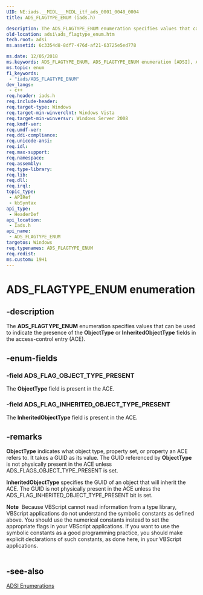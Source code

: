 ```yaml
---
UID: NE:iads.__MIDL___MIDL_itf_ads_0001_0048_0004
title: ADS_FLAGTYPE_ENUM (iads.h)

description: The ADS_FLAGTYPE_ENUM enumeration specifies values that can be used to indicate the presence of the ObjectType or InheritedObjectType fields in the access-control entry (ACE).
old-location: adsi\ads_flagtype_enum.htm
tech.root: adsi
ms.assetid: 6c3354d8-8df7-476d-af21-63725e5ed778

ms.date: 12/05/2018
ms.keywords: ADS_FLAGTYPE_ENUM, ADS_FLAGTYPE_ENUM enumeration [ADSI], ADS_FLAG_INHERITED_OBJECT_TYPE_PRESENT, ADS_FLAG_OBJECT_TYPE_PRESENT, _ds_ads_flagtype_enum, adsi.ads__flagtype__enum, adsi.ads_flagtype_enum, iads/ADS_FLAGTYPE_ENUM, iads/ADS_FLAG_INHERITED_OBJECT_TYPE_PRESENT, iads/ADS_FLAG_OBJECT_TYPE_PRESENT
ms.topic: enum
f1_keywords: 
 - "iads/ADS_FLAGTYPE_ENUM"
dev_langs:
 - c++
req.header: iads.h
req.include-header: 
req.target-type: Windows
req.target-min-winverclnt: Windows Vista
req.target-min-winversvr: Windows Server 2008
req.kmdf-ver: 
req.umdf-ver: 
req.ddi-compliance: 
req.unicode-ansi: 
req.idl: 
req.max-support: 
req.namespace: 
req.assembly: 
req.type-library: 
req.lib: 
req.dll: 
req.irql: 
topic_type:
 - APIRef
 - kbSyntax
api_type:
 - HeaderDef
api_location:
 - Iads.h
api_name:
 - ADS_FLAGTYPE_ENUM
targetos: Windows
req.typenames: ADS_FLAGTYPE_ENUM
req.redist: 
ms.custom: 19H1
---
```


# ADS_FLAGTYPE_ENUM enumeration


## -description


The <b>ADS_FLAGTYPE_ENUM</b> enumeration specifies values that can be used to indicate the presence of the <b>ObjectType</b> or <b>InheritedObjectType</b> fields in the access-control entry (ACE).


## -enum-fields




### -field ADS_FLAG_OBJECT_TYPE_PRESENT

The <b>ObjectType</b> field is present in the ACE.


### -field ADS_FLAG_INHERITED_OBJECT_TYPE_PRESENT

The <b>InheritedObjectType</b> field is present in the ACE.


## -remarks



<b>ObjectType</b> indicates what object type, property set, or property an ACE refers to. It takes a GUID as its value. The GUID referenced by <b>ObjectType</b> is not physically present in the ACE unless ADS_FLAGS_OBJECT_TYPE_PRESENT is set.

<b>InheritedObjectType</b> specifies the GUID of an object that will inherit the ACE. The GUID is not physically present in the ACE unless the ADS_FLAG_INHERITED_OBJECT_TYPE_PRESENT bit is set.

<div class="alert"><b>Note</b>  Because VBScript cannot read information from a type library, VBScript applications do not understand the symbolic constants as defined above. You should use the numerical constants instead to set the appropriate flags in your VBScript applications. If you want to use the symbolic constants as a good programming practice, you should make explicit declarations of such constants, as done here, in your VBScript applications.</div>
<div> </div>



## -see-also




<a href="https://docs.microsoft.com/windows/desktop/ADSI/adsi-enumerations">ADSI Enumerations</a>
 

 

